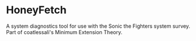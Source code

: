 # HoneyFetch
A system diagnostics tool for use with the Sonic the Fighters system survey. Part of coatlessali's Minimum Extension Theory.
